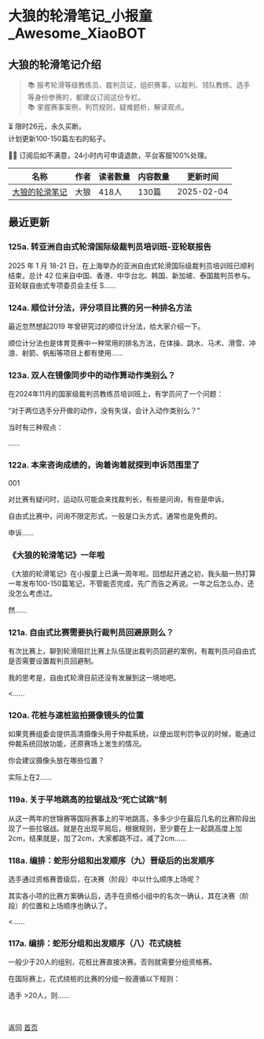 # 大狼的轮滑笔记_小报童_Awesome_XiaoBOT

## 大狼的轮滑笔记介绍
> 📚 报考轮滑等级教练员、裁判员证，组织赛事，以裁判、领队教练、选手等身份参赛的，都建议订阅这份专栏。    
📚 掌握赛事案例，判罚规则，疑难题析，解读观点。    
    
⏳ 限时26元，永久买断。    
计划更新100-150篇左右的贴子。    
    
👩‍💻 订阅后如不满意，24小时内可申请退款，平台客服100%处理。  
  


|名称|作者|读者数量|内容数量|更新时间|
|---|---|---|---|---|
|[大狼的轮滑笔记](https://xiaobot.net/p/DalangNotes_01?refer=0b133df9-27dc-423b-8101-639049001c13)|大狼|418人|130篇|2025-02-04|

## 最近更新
### 125a. 转亚洲自由式轮滑国际级裁判员培训班-亚轮联报告

2025 年 1 月 18-21 日，在上海举办的亚洲自由式轮滑国际级裁判员培训班已顺利结束，总计 42
位来自中国、香港、中华台北、韩国、新加坡、泰国裁判员参与。亚轮联自由式专项委员会主任 S......

### 124a. 顺位计分法，评分项目比赛的另一种排名方法

最近忽然想起2019 年曾研究过的顺位计分法，给大家介绍一下。

顺位计分法也是体育竞赛中一种常用的排名方法，在体操、跳水、马术、滑雪、冲浪、射箭、帆船等项目上都有使用......

### 123a. 双人在镜像同步中的动作算动作类别么？

在2024年11月的国家级裁判员教练员培训班上，有学员问了一个问题：

“对于两位选手分开做的动作，没有失误，会计入动作类别么？”

当时有三种观点：

......

### 122a. 本来咨询成绩的，询着询着就探到申诉范围里了

001

对比赛有疑问时，运动队可能会来找裁判长，有些是问询，有些是申诉。

自由式比赛中，问询不限定形式，一般是口头方式，通常也是免费的。

申诉......

### 《大狼的轮滑笔记》一年啦

《大狼的轮滑笔记》在小报童上已满一周年啦。回想起开通之初，我头脑一热打算一年发布100-150篇笔记，不管能否完成，先广而告之再说。一年之后怎么办，还没怎么考虑过。

然......

### 121a. 自由式比赛需要执行裁判员回避原则么？

有次比赛上，聊到轮滑阻拦比赛上队伍提出裁判员回避的案例，有裁判员问自由式是否需要设置裁判员回避制。

我的思考是，自由式轮滑目前还没有发展到这一境地吧。

<......

### 120a. 花桩与速桩监拍摄像镜头的位置

如果竞赛组委会提供高清摄像头用于仲裁系统，以便出现判罚争议的时候，能通过仲裁系统回放功能，还原赛场上发生的情况。

你会建议摄像头放在哪些位置？

实际上在2......

### 119a. 关于平地跳高的拉锯战及“死亡试跳”制

从这一两年的世锦赛等国际赛事上的平地跳高，多多少少在最后几名的比赛阶段出现了一些拉锯战。就是在出现平局后，根据规则，至少要在上一起跳高度上加2cm，结果就是，加了2cm，大家都跳不过，减了2cm......

### 118a. 编排：蛇形分组和出发顺序（九）晋级后的出发顺序

选手通过资格赛晋级后，在决赛（阶段）中以什么顺序上场呢？

其实各小项的比赛方案确认后，选手在资格小组中的名次一确认，其在决赛（阶段）的位置和上场顺序也确认了。

<......

### 117a. 编排：蛇形分组和出发顺序（八）花式绕桩

一般少于20人的组别，花桩比赛直接决赛。否则就需要分组资格赛。

在国际赛上，花式绕桩的比赛的分组一般遵循以下规则：

选手 >20人，则......


<a href="https://github.com/Reno9527/awesome-xiaobot" style="color: white; text-decoration: none;">awesome-xiaobot</a>

返回 [首页](../README.md)
